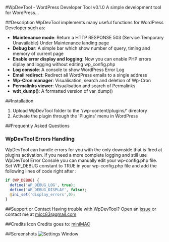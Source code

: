 #WpDevTool - WordPress Developer Tool v0.1.0
A simple development tool for WordPress...

##Description
WpDevTool implements many useful functions for WordPress Developer such as:

* **Maintenance mode**: Return a HTTP RESPONSE 503 (Service Temporary Unavailable) Under Maintenance landing page
* **Debug bar**: A simple bar which show number of query, timing and memory of current page
* **Enable error display and logging**: Now you can enable PHP errors diplay and logging without editing wp_config.php
* **Log console**: A console to show WordPress Error Log
* **Email redirect**: Redirect all WordPress emails to a single address
* **Wp-Cron manager**: Visualisation, search and deletion of Wp-Cron
* **Permalinks viewer**: Visualisation and search of Permalinks
* **wdt_dump()**: A formatted version of var_dump()

##Installation

1. Upload WpDevTool folder to the '/wp-content/plugins/' directory
2. Activate the plugin through the 'Plugins' menu in WordPress

##Frequently Asked Questions

### WpDevTool Errors Handling

WpDevTool can handle errors for you with the only downside that is fired at plugins activation. If you need a more complete logging and still use WpDevTool Error Console you can manually edit your wp-config.php file. Set WP_DEBUG constant to TRUE in your wp-config.php file and add the following lines of code right after :
```php
if (WP_DEBUG) {
  define('WP_DEBUG_LOG', true);
  define('WP_DEBUG_DISPLAY', false);
  @ini_set('display_errors',0);
}
```

##Support or Contact
Having trouble with WpDevTool? Open an [issue](https://github.com/micc83/WpDevTool/issues) or contact me at micc83@gmail.com

##Credits
Icon Credits goes to: [miniMAC](http://http://www.minimamente.com)

##Screenshots
![Settings Window](https://raw.github.com/micc83/WpDevTool/0.1.0/WpDevTool/screenshot-2.jpg)
